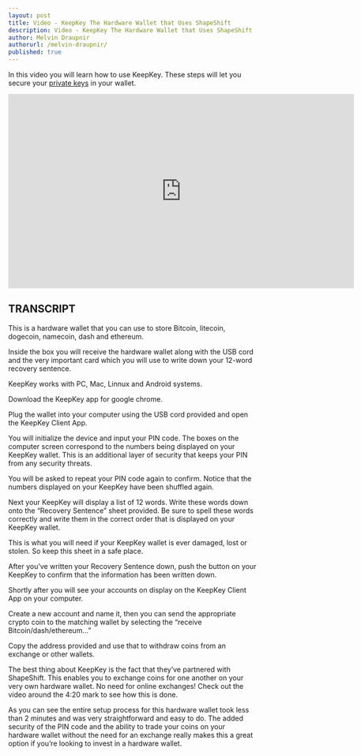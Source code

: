 ```yaml
---
layout: post
title: Video - KeepKey The Hardware Wallet that Uses ShapeShift
description: Video - KeepKey The Hardware Wallet that Uses ShapeShift
author: Melvin Draupnir
authorurl: /melvin-draupnir/ 
published: true
---
```


<p>In this video you will learn how to use KeepKey. These steps will let you secure your <a href="/what-is-a-private-key/">private keys</a> in your wallet.</p>

<center><iframe width="700" height="394" src="https://www.youtube.com/embed/UKqexA9hv8E" frameborder="0" allowfullscreen></iframe></center>

<h2>TRANSCRIPT</h2>

This is a hardware wallet that you can use to store Bitcoin, litecoin, dogecoin, namecoin, dash and ethereum.

Inside the box you will receive the hardware wallet along with the USB cord and the very important card which you will use to write down your 12-word recovery sentence. 

KeepKey works with PC, Mac, Linnux and Android systems.

Download the KeepKey app for google chrome.

Plug the wallet into your computer using the USB cord provided and open the KeepKey Client App. 

You will initialize the device and input your PIN code. The boxes on the computer screen correspond to the numbers being displayed on your KeepKey wallet. This is an additional layer of security that keeps your PIN from any security threats.

You will be asked to repeat your PIN code again to confirm. Notice that the numbers displayed on your KeepKey have been shuffled again.

Next your KeepKey will display a list of 12 words. Write these words down onto the “Recovery Sentence” sheet provided. Be sure to spell these words correctly and write them in the correct order that is displayed on your KeepKey wallet. 

This is what you will need if your KeepKey wallet is ever damaged, lost or stolen. So keep this sheet in a safe place. 

After you’ve written your Recovery Sentence down, push the button on your KeepKey to confirm that the information has been written down.

Shortly after you will see your accounts on display on the KeepKey Client App on your computer. 

Create a new account and name it, then you can send the appropriate crypto coin to the matching wallet by selecting the “receive Bitcoin/dash/ethereum…”

Copy the address provided and use that to withdraw coins from an exchange or other wallets. 

The best thing about KeepKey is the fact that they’ve partnered with ShapeShift. This enables you to exchange coins for one another on your very own hardware wallet. No need for online exchanges! Check out the video around the 4:20 mark to see how this is done. 

As you can see the entire setup process for this hardware wallet took less than 2 minutes and was very straightforward and easy to do. The added security of the PIN code and the ability to trade your coins on your hardware wallet without the need for an exchange really makes this a great option if you’re looking to invest in a hardware wallet.
